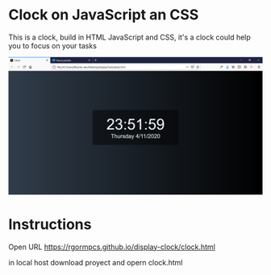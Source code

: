 
# Clock on JavaScript an CSS

This is a clock, build in HTML JavaScript and CSS, it's a clock could help you to focus on your tasks 

![image](images/app.PNG)

# Instructions 
Open URL
https://rgormpcs.github.io/display-clock/clock.html

in local host download proyect and opern clock.html
